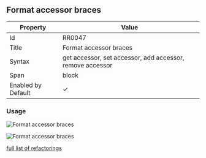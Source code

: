 ## Format accessor braces

| Property           | Value                                                     |
| ------------------ | --------------------------------------------------------- |
| Id                 | RR0047                                                    |
| Title              | Format accessor braces                                    |
| Syntax             | get accessor, set accessor, add accessor, remove accessor |
| Span               | block                                                     |
| Enabled by Default | &#x2713;                                                  |

### Usage

![Format accessor braces](../../images/refactorings/FormatAccessorBracesOnMultipleLines.png)

![Format accessor braces](../../images/refactorings/FormatAccessorBracesOnSingleLine.png)

[full list of refactorings](Refactorings.md)